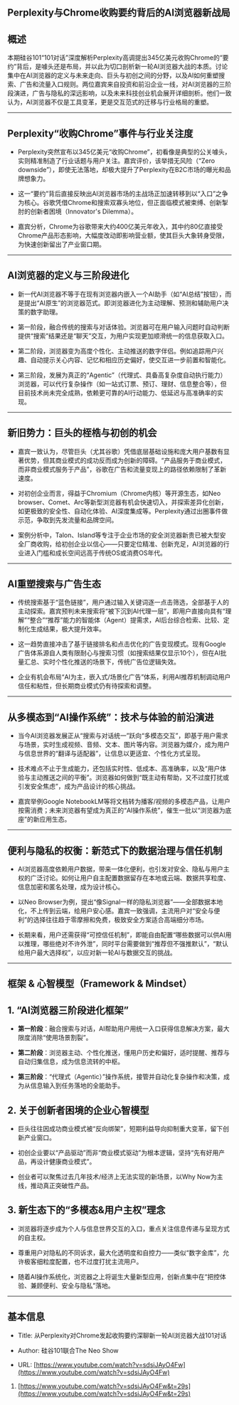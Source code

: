 ## Perplexity与Chrome收购要约背后的AI浏览器新战局

## 概述

本期硅谷101“101对话”深度解析Perplexity高调提出345亿美元收购Chrome的“要约”背后，是噱头还是布局，并以此为切口剖析新一轮AI浏览器大战的本质。讨论集中在AI浏览器的定义与未来走向、巨头与初创之间的分野，以及AI如何重塑搜索、广告和流量入口规则。两位嘉宾来自投资和前沿企业一线，对AI浏览器的三阶段演进，广告与隐私的深远影响，以及未来科技创业机会展开详细剖析。他们一致认为，AI浏览器不仅是工具变革，更是交互范式的迁移与行业格局的重塑。

---

## Perplexity“收购Chrome”事件与行业关注度

- Perplexity突然宣布以345亿美元“收购Chrome”，初看像是典型的公关噱头，实则精准制造了行业话题与用户关注。嘉宾评价，该举措无风险（“Zero downside”），即使无法落地，却极大提升了Perplexity在B2C市场的曝光和品牌想象力。
    
- 这一“要约”背后直接反映出AI浏览器市场的主战场正加速转移到以“入口”之争为核心。谷歌凭借Chrome和搜索双寡头地位，但正面临模式被束缚、创新掣肘的创新者困境（Innovator's Dilemma）。
    
- 嘉宾分析，Chrome为谷歌带来大约400亿美元年收入，其中约80亿直接受Chrome产品形态影响，大幅度改动即影响营业额，使其巨头大象转身受限，为快速创新留出了产业窗口期。
    

---

## AI浏览器的定义与三阶段进化

- 新一代AI浏览器不等于在现有浏览器内嵌入一个AI助手（如“AI总结”按钮），而是提出“AI原生”的浏览器范式。即浏览器进化为主动理解、预测和辅助用户决策的数字助理。
    
- 第一阶段，融合传统的搜索与对话体验。浏览器可在用户输入问题时自动判断提供“搜索”结果还是“聊天”交互，为用户实现更加顺滑统一的信息获取入口。
    
- 第二阶段，浏览器变为高度个性化、主动推送的数字伴侣。例如追踪用户兴趣、自动提示关心内容、记忆和相应历史偏好，使交互进一步前置和智能化。
    
- 第三阶段，发展为真正的“Agentic”（代理式、具备高复杂度自动执行能力）浏览器，可以代行复杂操作（如一站式订票、预订、理财、信息整合等），但目前技术尚未完全成熟，依赖更可靠的AI行动能力、低延迟与高准确率的实现。
    

---

## 新旧势力：巨头的桎梏与初创的机会

- 嘉宾一致认为，尽管巨头（尤其谷歌）凭借底层基础设施和庞大用户基数有显著优势，但其商业模式的成功反而成为创新的障碍。“产品服务于商业模式，而非商业模式服务于产品”，谷歌在广告和流量变现上的路径依赖限制了革新速度。
    
- 对初创企业而言，得益于Chromium（Chrome内核）等开源生态，如Neo browser、Comet、Arc等新型浏览器有机会快速切入，并探索差异化创新，如更极致的安全性、自动化体验、AI深度集成等。Perplexity通过出圈事件做示范，争取到先发流量和品牌空间。
    
- 案例分析中，Talon、Island等专注于企业市场的安全浏览器新贵已被大型安全厂商收购，给初创企业以信心——只要定位精准、创新充足，AI浏览器的行业进入门槛和成长空间远高于传统OS或消费OS年代。
    

---

## AI重塑搜索与广告生态

- 传统搜索基于“蓝色链接”，用户通过输入关键词逐一点击筛选，全部基于人的主动探索。嘉宾预判未来搜索将“被下沉到AI代理一层”，即用户直接向具有“理解”“整合”“推荐”能力的智能体（Agent）提需求，AI后台综合检索、比较、定制化生成结果，极大提升效率。
    
- 这一趋势直接冲击了基于链接排名和点击优化的广告变现模式。现有Google广告体系源自人类有限耐心与搜索习惯（如搜索结果仅显示10个），但在AI批量汇总、实时个性化推送的场景下，传统广告位逻辑失效。
    
- 企业有机会布局“AI为主，嵌入式/场景化广告”体系，利用AI推荐机制调动用户信任和粘性，但长期商业模式仍有待探索和调整。
    

---

## 从多模态到“AI操作系统”：技术与体验的前沿演进

- 当今AI浏览器发展正从“搜索与对话统一”跃向“多模态交互”，即基于用户需求与场景，实时生成视频、音频、文本、图片等内容。浏览器为媒介，成为用户与信息世界的“翻译与适配器”，让信息以更适宜、个性化方式呈现。
    
- 技术难点不止于生成能力，还包括实时性、低成本、高准确率，以及“用户体验与主动推送之间的平衡”。浏览器如何做到“既主动有帮助，又不过度打扰或引发安全焦虑”，成为产品设计的核心挑战。
    
- 嘉宾举例Google NotebookLM等将文档转为播客/视频的多模态产品，让用户按需消费；未来浏览器有望成为真正的“AI操作系统”，催生一批以“浏览器为底座”的新应用生态。
    

---

## 便利与隐私的权衡：新范式下的数据治理与信任机制

- AI浏览器高度依赖用户数据，带来一体化便利，也引发对安全、隐私与用户主权的广泛讨论。如何让用户自主配置数据留存在本地或云端、数据共享粒度、信息加密和匿名处理，成为设计核心。
    
- 以Neo Browser为例，提出“像Signal一样的隐私浏览器”——全部数据本地化，不上传到云端，给用户安心感。嘉宾一致强调，主流用户对“安全与便利”的选择往往趋于零摩擦和免费，极致安全方案适合高端细分市场。
    
- 长期来看，用户还需获得“可控信任机制”，即能自由配置“哪些数据可以供AI用以推理，哪些绝对不许外泄”，同时平台需要做到“推荐但不强推默认”，“默认给用户最大选择权”，以应对新一轮AI与数据交互的挑战。
    

---

## 框架 & 心智模型（Framework & Mindset）

## 1. “AI浏览器三阶段进化框架”

- **第一阶段**：融合搜索与对话，AI帮助用户用统一入口获得信息解决方案，最大限度消除“使用场景割裂”。
    
- **第二阶段**：浏览器主动、个性化推送，懂用户历史和偏好，适时提醒、推荐与自动归集信息，成为信息流转的中枢。
    
- **第三阶段**：“代理式（Agentic）”操作系统，接管并自动化复杂操作和决策，成为从信息输入到任务落地的全能助手。
    

## 2. 关于创新者困境的企业心智模型

- 巨头往往因成功商业模式被“反向绑架”，短期利益导向抑制重大变革，留下创新产业窗口。
    
- 初创企业要以“产品驱动”而非“商业模式驱动”为根本逻辑，坚持“先有好用产品，再设计健康商业模式”。
    
- 创业者可以聚焦过去几年技术/经济上无法实现的新场景，以Why Now为主线，推动真正突破性产品。
    

## 3. 新生态下的“多模态&用户主权”理念

- 浏览器将逐步成为个人与信息世界交互的入口，重点关注信息传递与呈现方式的自主权。
    
- 尊重用户对隐私的不同诉求，最大化透明度和自控力——类似“数字金库”，允许极客细粒度配置，也不过度打扰主流用户。
    
- 随着AI操作系统化，浏览器之上将诞生大量新型应用，创新点集中在“把控体验、兼顾便利、安全与隐私”落地。
    

---

## 基本信息

- Title: 从Perplexity对Chrome发起收购要约深聊新一轮AI浏览器大战101对话
    
- Author: 硅谷101联合The Neo Show
    
- URL: [https://www.youtube.com/watch?v=sdsiJAyO4Fw](https://www.youtube.com/watch?v=sdsiJAyO4Fw)
    

1. [https://www.youtube.com/watch?v=sdsiJAyO4Fw&t=29s](https://www.youtube.com/watch?v=sdsiJAyO4Fw&t=29s)